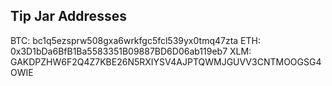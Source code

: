 ## Tip Jar Addresses
BTC: bc1q5ezsprw508gxa6wrkfgc5fcl539yx0tmq47zta
ETH: 0x3D1bDa6BfB1Ba5583351B09887BD6D06ab119eb7
XLM: GAKDPZHW6F2Q4Z7KBE26N5RXIYSV4AJPTQWMJGUVV3CNTMOOGSG4OWIE

<!--
**IrrationalPi/IrrationalPi** is a ✨ _special_ ✨ repository because its `README.md` (this file) appears on your GitHub profile.

Here are some ideas to get you started:

- 🔭 I’m currently working on ...
- 🌱 I’m currently learning ...
- 👯 I’m looking to collaborate on ...
- 🤔 I’m looking for help with ...
- 💬 Ask me about ...
- 📫 How to reach me: ...
- 😄 Pronouns: ...
- ⚡ Fun fact: ...
-->
